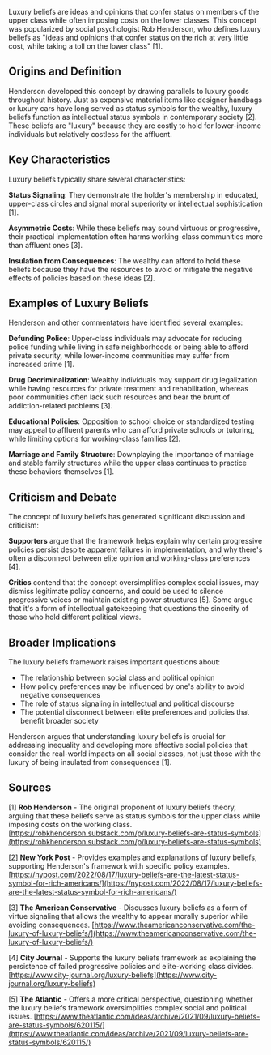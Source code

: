 Luxury beliefs are ideas and opinions that confer status on members of the upper class while often imposing costs on the lower classes. This concept was popularized by social psychologist Rob Henderson, who defines luxury beliefs as "ideas and opinions that confer status on the rich at very little cost, while taking a toll on the lower class" [1].

## Origins and Definition

Henderson developed this concept by drawing parallels to luxury goods throughout history. Just as expensive material items like designer handbags or luxury cars have long served as status symbols for the wealthy, luxury beliefs function as intellectual status symbols in contemporary society [2]. These beliefs are "luxury" because they are costly to hold for lower-income individuals but relatively costless for the affluent.

## Key Characteristics

Luxury beliefs typically share several characteristics:

**Status Signaling**: They demonstrate the holder's membership in educated, upper-class circles and signal moral superiority or intellectual sophistication [1].

**Asymmetric Costs**: While these beliefs may sound virtuous or progressive, their practical implementation often harms working-class communities more than affluent ones [3].

**Insulation from Consequences**: The wealthy can afford to hold these beliefs because they have the resources to avoid or mitigate the negative effects of policies based on these ideas [2].

## Examples of Luxury Beliefs

Henderson and other commentators have identified several examples:

**Defunding Police**: Upper-class individuals may advocate for reducing police funding while living in safe neighborhoods or being able to afford private security, while lower-income communities may suffer from increased crime [1].

**Drug Decriminalization**: Wealthy individuals may support drug legalization while having resources for private treatment and rehabilitation, whereas poor communities often lack such resources and bear the brunt of addiction-related problems [3].

**Educational Policies**: Opposition to school choice or standardized testing may appeal to affluent parents who can afford private schools or tutoring, while limiting options for working-class families [2].

**Marriage and Family Structure**: Downplaying the importance of marriage and stable family structures while the upper class continues to practice these behaviors themselves [1].

## Criticism and Debate

The concept of luxury beliefs has generated significant discussion and criticism:

**Supporters** argue that the framework helps explain why certain progressive policies persist despite apparent failures in implementation, and why there's often a disconnect between elite opinion and working-class preferences [4].

**Critics** contend that the concept oversimplifies complex social issues, may dismiss legitimate policy concerns, and could be used to silence progressive voices or maintain existing power structures [5]. Some argue that it's a form of intellectual gatekeeping that questions the sincerity of those who hold different political views.

## Broader Implications

The luxury beliefs framework raises important questions about:

- The relationship between social class and political opinion
- How policy preferences may be influenced by one's ability to avoid negative consequences
- The role of status signaling in intellectual and political discourse
- The potential disconnect between elite preferences and policies that benefit broader society

Henderson argues that understanding luxury beliefs is crucial for addressing inequality and developing more effective social policies that consider the real-world impacts on all social classes, not just those with the luxury of being insulated from consequences [1].

## Sources

[1] **Rob Henderson** - The original proponent of luxury beliefs theory, arguing that these beliefs serve as status symbols for the upper class while imposing costs on the working class. [https://robkhenderson.substack.com/p/luxury-beliefs-are-status-symbols](https://robkhenderson.substack.com/p/luxury-beliefs-are-status-symbols)

[2] **New York Post** - Provides examples and explanations of luxury beliefs, supporting Henderson's framework with specific policy examples. [https://nypost.com/2022/08/17/luxury-beliefs-are-the-latest-status-symbol-for-rich-americans/](https://nypost.com/2022/08/17/luxury-beliefs-are-the-latest-status-symbol-for-rich-americans/)

[3] **The American Conservative** - Discusses luxury beliefs as a form of virtue signaling that allows the wealthy to appear morally superior while avoiding consequences. [https://www.theamericanconservative.com/the-luxury-of-luxury-beliefs/](https://www.theamericanconservative.com/the-luxury-of-luxury-beliefs/)

[4] **City Journal** - Supports the luxury beliefs framework as explaining the persistence of failed progressive policies and elite-working class divides. [https://www.city-journal.org/luxury-beliefs](https://www.city-journal.org/luxury-beliefs)

[5] **The Atlantic** - Offers a more critical perspective, questioning whether the luxury beliefs framework oversimplifies complex social and political issues. [https://www.theatlantic.com/ideas/archive/2021/09/luxury-beliefs-are-status-symbols/620115/](https://www.theatlantic.com/ideas/archive/2021/09/luxury-beliefs-are-status-symbols/620115/)